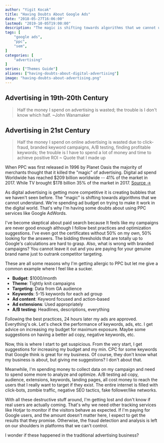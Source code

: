```yaml
---
author: "Yigit Kocak"
title: "Having Doubts About Google Ads"
date: "2018-05-27T16:06:00"
lastmod: "2019-10-05T19:00:00"
description: "The magic is shifting towards algorithms that we cannot understand yet again and will result in spending budget on trying to make it work."
tags: [
    "google ads",
    "ppc",
    "sem",
]
categories: [
    "advertising"
]
series: ["Themes Guide"]
aliases: ["having-doubts-about-digital-advertising"]
image: "having-doubts-about-advertising.png"
---
```


## Advertising in 19th-20th Century

> Half the money I spend on advertising is wasted; the trouble is I don't know which half. ~John Wanamaker

## Advertising in 21st Century

> Half the money I spend on online advertising is wasted due to click-fraud, branded keyword campaigns, A/B testing, finding profitable keywords; the trouble is I have to spend a lot of money and time to achieve positive ROI ~ Quote that I made up

When PPC was first released in 1996 by Planet Oasis the majority of merchants thought that it killed the "magic" of advertising. Digital ad spend Worldwide has reached $209 billion worldwide -- 41% of the market in 2017. While TV brought $178 billion 35% of the market in 2017. [Source ->](https://www.recode.net/2017/12/4/16733460/2017-digital-ad-spend-advertising-beat-tv)

As digital advertising is getting more competitive it is creating bubbles that we haven't seen before. The "magic" is shifting towards algorithms that we cannot understand. We're spending ad budget on trying to make it work in the digital world. That's why I'm having some doubts about using PPC services like Google AdWords.

I've become skeptical about paid search because It feels like my campaigns are never good enough although I follow best practices and optimization suggestions. I've even got the certificates without 50% on my own, 50% looking for the answers. The bidding thresholds that are totally up to Google's calculations are hard to grasp. Also, what is wrong with branded campaigns? You cannot leave it out and you are paying for your genuine brand name just to outrank competitor targeting.

These are all some reasons why I'm getting allergic to PPC but let me give a common example where I feel like a sucker.

* **Budget**: $1000/month
* **Theme**: Tightly knit campaigns
* **Targeting**:  Data from GA audience
* **Keywords**: 5-15 keywords for each ad group
* **Ad content**: Keyword focused and action-based
* **Ad extensions**: Used appropriately
* **A/B testing**: Headlines, descriptions, everything

Following the best practices, 24 hours later my ads are approved. Everything's ok. Let's check the performance of keywords, ads, etc. I get advice on increasing my budget for maximum exposure. Maybe some suggestions on having a better ad copy, negative keywords, etc.

Now, this is where I start to get suspicious. From the very start, I get suggestions for increasing my budget and my min. CPC for some keywords that Google think is great for my business. Of course, they don't know what my business is about, but giving me suggestions? I don't about that.

Meanwhile, I'm spending money to collect data on my campaign and need to spend some more to analyze and optimize. A/B testing ad copy, audience, extensions, keywords, landing pages, all cost money to reach the users that I really want to target if they exist. The entire internet is filled with click-bots, zombie traffic, negative SEO tactics, fake follower/like networks.

With all these destructive stuff around, I'm getting lost and don't know if real users are actually coming. That's why we need other tracking services like Hotjar to monitor if the visitors behave as expected. If I'm paying for Google users, and the amount doesn't matter here, I expect to get the results that they promise. Otherwise, the fraud detection and analysis is left on our shoulders in platforms that we can't control.

I wonder if these happened in the traditional advertising business?